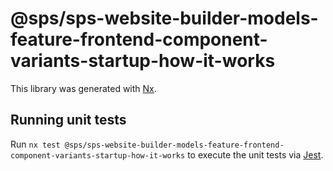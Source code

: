 # @sps/sps-website-builder-models-feature-frontend-component-variants-startup-how-it-works

This library was generated with [Nx](https://nx.dev).

## Running unit tests

Run `nx test @sps/sps-website-builder-models-feature-frontend-component-variants-startup-how-it-works` to execute the unit tests via [Jest](https://jestjs.io).
